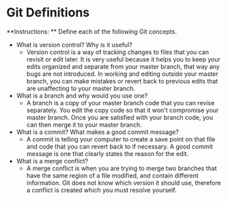# Git Definitions

**Instructions: ** Define each of the following Git concepts.

* What is version control?  Why is it useful?
    - Version control is a way of tracking changes to files that you can revisit or edit later. It is very useful because it helps you to keep your edits organized and separate from your master branch, that way any bugs are not introduced. In working and editing outside your master branch, you can make mistakes or revert back to previous edits that are unaffecting to your master branch.
* What is a branch and why would you use one?
    - A branch is a copy of your master branch code that you can revise separately. You edit the copy code so that it won't compromise your master branch. Once you are satisfied with your branch code, you can then merge it to your master branch. 
* What is a commit? What makes a good commit message?
    - A commit is telling your computer to create a save point on that file and code that you can revert back to if necessary. A good commit message is one that clearly states the reason for the edit. 
* What is a merge conflict?
    - A merge conflict is when you are trying to merge two branches that have the same region of a file modified, and contain different information. Git does not know which version it should use, therefore a conflict is created which you must resolve yourself. 